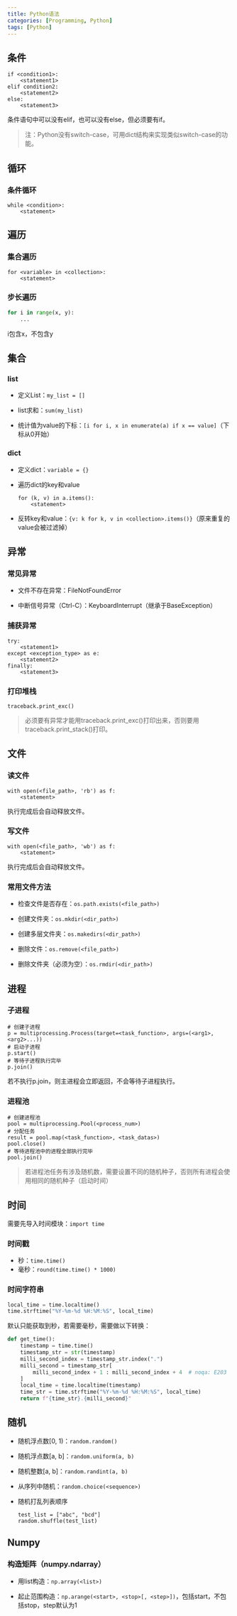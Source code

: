 ```yaml
---
title: Python语法
categories: [Programming, Python]
tags: [Python]
---
```


## 条件
```
if <condition1>:
    <statement1>
elif condition2:
    <statement2>
else:
    <statement3>
```

条件语句中可以没有elif，也可以没有else，但必须要有if。

> 注：Python没有switch-case，可用dict结构来实现类似switch-case的功能。

## 循环
### 条件循环
```
while <condition>:
    <statement>
```

## 遍历
### 集合遍历
```
for <variable> in <collection>:
    <statement>
```

### 步长遍历
```python
for i in range(x, y):
    ...
```
i包含x，不包含y
## 集合

### list

* 定义List：`my_list = []`

* list求和：`sum(my_list)`

* 统计值为value的下标：`[i for i, x in enumerate(a) if x == value]`（下标从0开始）
  
  

### dict

* 定义dict：`variable = {}`

* 遍历dict的key和value
  ```
  for (k, v) in a.items():
      <statement>
  ```

* 反转key和value：`{v: k for k, v in <collection>.items()}`（原来重复的value会被过滤掉）

## 异常

### 常见异常

* 文件不存在异常：FileNotFoundError

* 中断信号异常（Ctrl-C）：KeyboardInterrupt（继承于BaseException）

### 捕获异常
```
try:
    <statement1>
except <exception_type> as e:
    <statement2>
finally:
    <statement3>
```

### 打印堆栈
`traceback.print_exc()`

> 必须要有异常才能用traceback.print_exc()打印出来，否则要用traceback.print_stack()打印。

## 文件

### 读文件
```
with open(<file_path>, 'rb') as f:
    <statement>
```

执行完成后会自动释放文件。

### 写文件
```
with open(<file_path>, 'wb') as f:
    <statement>
```

执行完成后会自动释放文件。


### 常用文件方法

* 检查文件是否存在：`os.path.exists(<file_path>)`

* 创建文件夹：`os.mkdir(<dir_path>)`

* 创建多层文件夹：`os.makedirs(<dir_path>)`

* 删除文件：`os.remove(<file_path>)`

* 删除文件夹（必须为空）：`os.rmdir(<dir_path>)`

## 进程

### 子进程
```
# 创建子进程
p = multiprocessing.Process(target=<task_function>, args=(<arg1>, <arg2>...))
# 启动子进程
p.start()
# 等待子进程执行完毕
p.join()
```

若不执行p.join，则主进程会立即返回，不会等待子进程执行。

### 进程池
```
# 创建进程池
pool = multiprocessing.Pool(<process_num>)
# 分配任务
result = pool.map(<task_function>, <task_datas>)
pool.close()
# 等待进程池中的进程全部执行完毕
pool.join()
```

> 若进程池任务有涉及随机数，需要设置不同的随机种子，否则所有进程会使用相同的随机种子（启动时间）

## 时间
需要先导入时间模块：`import time`

### 时间戳
* 秒：`time.time()`
* 毫秒：`round(time.time() * 1000)`

### 时间字符串
```python
local_time = time.localtime()
time.strftime("%Y-%m-%d %H:%M:%S", local_time)
```

默认只能获取到秒，若需要毫秒，需要做以下转换：
```python
def get_time():
    timestamp = time.time()
    timestamp_str = str(timestamp)
    milli_second_index = timestamp_str.index(".")
    milli_second = timestamp_str[
        milli_second_index + 1 : milli_second_index + 4  # noqa: E203
    ]
    local_time = time.localtime(timestamp)
    time_str = time.strftime("%Y-%m-%d %H:%M:%S", local_time)
    return f"{time_str}.{milli_second}"
```

## 随机
* 随机浮点数[0, 1)：`random.random()`

* 随机浮点数[a, b]：`random.uniform(a, b)`

* 随机整数[a, b]：`random.randint(a, b)`

* 从序列中随机：`random.choice(<sequence>)`

* 随机打乱列表顺序
  
  ```
  test_list = ["abc", "bcd"]
  random.shuffle(test_list)
  ```

## Numpy

### 构造矩阵（numpy.ndarray）

* 用list构造：`np.array(<list>)`

* 起止范围构造：`np.arange(<start>, <stop>[, <step>])`，包括start，不包括stop，step默认为1